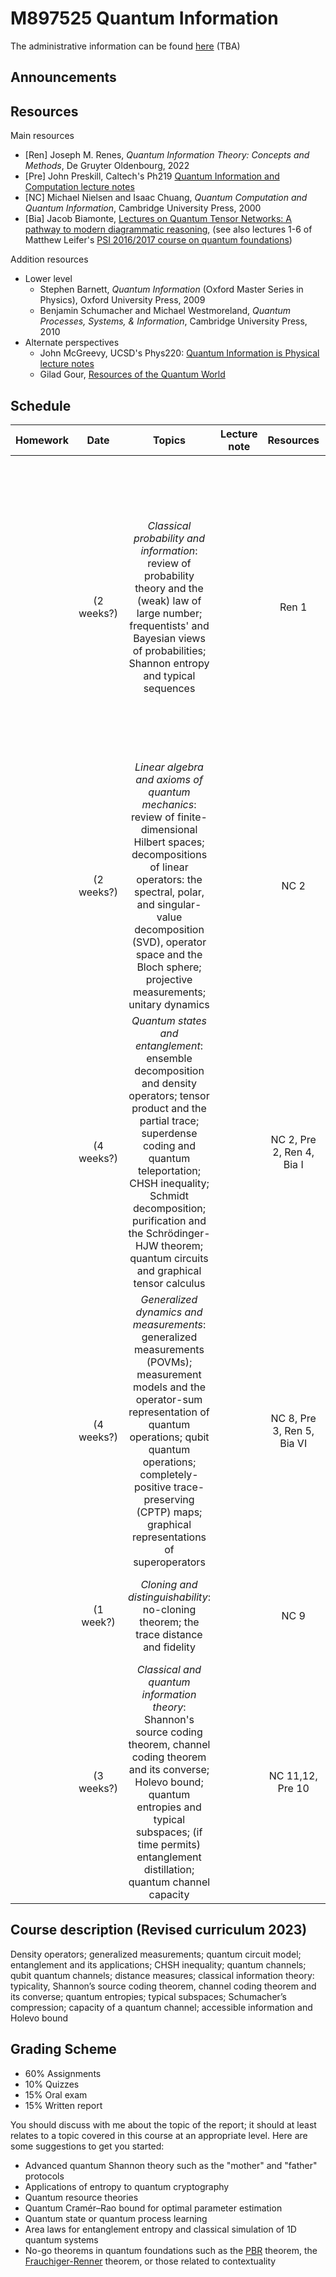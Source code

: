 # M897525 Quantum Information

The administrative information can be found [here]() (TBA)

## Announcements

## Resources

Main resources

- [Ren] Joseph M. Renes, *Quantum Information Theory: Concepts and Methods*, De Gruyter Oldenbourg, 2022  
- [Pre] John Preskill, Caltech's Ph219 [Quantum Information and Computation lecture notes](http://theory.caltech.edu/~preskill/ph229/) 
- [NC] Michael Nielsen and Isaac Chuang, *Quantum Computation and Quantum Information*, Cambridge University Press, 2000 
- [Bia] Jacob Biamonte,  [Lectures on Quantum Tensor Networks: A pathway to modern diagrammatic reasoning](https://arxiv.org/abs/1912.10049), (see also lectures 1-6 of Matthew Leifer's [PSI 2016/2017 course on quantum foundations](https://pirsa.org/C16043))

Addition resources

- Lower level
  - Stephen Barnett, *Quantum Information* (Oxford Master Series in Physics), Oxford University Press, 2009 
  - Benjamin Schumacher and Michael Westmoreland, *Quantum Processes, Systems, & Information*, Cambridge University Press, 2010
- Alternate perspectives
  - John McGreevy, UCSD's Phys220: [Quantum Information is Physical lecture notes](https://mcgreevy.physics.ucsd.edu/f19/index.html) 
  - Gilad Gour, [Resources of the Quantum World](https://www.arxiv.org/abs/2402.05474)

## Schedule

|Homework|Date| Topics |Lecture note|Resources|Additional resources
|:------:|:--:|:------:|:----------:|:--------:|:------------------|
||(2 weeks?)|*Classical probability and information*: review of probability theory and the (weak) law of large number; frequentists' and Bayesian views of probabilities; Shannon entropy and typical sequences||Ren 1|[Bayesian Versus Orthodox Statistics: Which Side Are You On?](http://www.lifesci.sussex.ac.uk/home/Zoltan_Dienes/Dienes%202011%20Bayes.pdf), Zoltan Dienes <br> [A Mathematical Theory of Communication](https://people.math.harvard.edu/~ctm/home/text/others/shannon/entropy/entropy.pdf), Claude E. Shannon, 1948 (a paper in which Shannon single-handedly created a new mathematical field by identifying its core questions and solving them all with the fundamental concept of entropy.)
||(2 weeks?)|*Linear algebra and axioms of quantum mechanics*: review of finite-dimensional Hilbert spaces; decompositions of linear operators: the spectral, polar, and singular-value decomposition (SVD), operator space and the Bloch sphere; projective measurements; unitary dynamics||NC 2|
||(4 weeks?)|*Quantum states and entanglement*: ensemble decomposition and density operators; tensor product and the partial trace; superdense coding and quantum teleportation; CHSH inequality; Schmidt decomposition; purification and the Schrödinger-HJW theorem; quantum circuits and graphical tensor calculus||NC 2, Pre 2, Ren 4, Bia I| [Gleason-Type Derivations of the Quantum Probability Rule for Generalized Measurements](https://arxiv.org/abs/quant-ph/0306179), Carlton M. Caves *et al.*, 2004 <br> [Quantum Theory From Five Reasonable Axioms](https://arxiv.org/abs/quant-ph/0101012), Lucien Hardy
||(4 weeks?)|*Generalized dynamics and measurements*: generalized measurements (POVMs); measurement models and the operator-sum representation of quantum operations; qubit quantum operations; completely-positive trace-preserving (CPTP) maps; graphical representations of superoperators||NC 8, Pre 3, Ren 5, Bia VI 
||(1 week?)|*Cloning and distinguishability*: no-cloning theorem; the trace distance and fidelity||NC 9|[Distinguishability and Accessible Information in Quantum Theory](https://arxiv.org/abs/quant-ph/9601020), Chris Fuchs' PhD thesis
||(3 weeks?)|*Classical and quantum information theory*: Shannon's source coding theorem, channel coding theorem and its converse; Holevo bound; quantum entropies and typical subspaces; (if time permits) entanglement distillation; quantum channel capacity||NC 11,12, Pre 10| [A mini-introduction to information theory](https://arxiv.org/abs/1805.11965), Edward Witten

## Course description (Revised curriculum 2023)

Density operators; generalized measurements; quantum circuit model; entanglement and its applications; CHSH inequality; quantum channels; qubit quantum channels; distance measures; classical information theory: typicality, Shannon’s source coding theorem, channel coding theorem and its converse; quantum entropies; typical subspaces; Schumacher’s compression; capacity of a quantum channel; accessible information and Holevo bound

## Grading Scheme

- 60% Assignments
- 10% Quizzes
- 15% Oral exam
- 15% Written report

You should discuss with me about the topic of the report; it should at least relates to a topic covered in this course at an appropriate level. Here are some suggestions to get you started:

- Advanced quantum Shannon theory such as the "mother" and "father" protocols
- Applications of entropy to quantum cryptography
- Quantum resource theories
- Quantum Cramér–Rao bound for optimal parameter estimation
- Quantum state or quantum process learning 
- Area laws for entanglement entropy and classical simulation of 1D quantum systems
- No-go theorems in quantum foundations such as the [PBR](https://en.wikipedia.org/wiki/Pusey%E2%80%93Barrett%E2%80%93Rudolph_theorem) theorem, the [Frauchiger-Renner](https://en.wikipedia.org/wiki/Wigner%27s_friend#An_extension_of_the_Wigner's_friend_experiment) theorem, or those related to contextuality   
